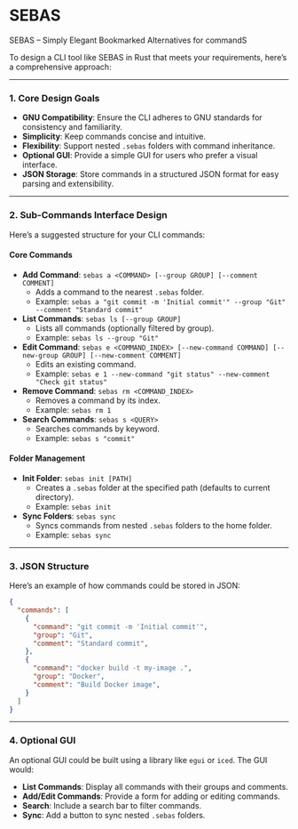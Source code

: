 # SEBAS
SEBAS – Simply Elegant Bookmarked Alternatives for commandS

To design a CLI tool like SEBAS in Rust that meets your requirements, here’s a comprehensive approach:

---

### 1. **Core Design Goals**
- **GNU Compatibility**: Ensure the CLI adheres to GNU standards for consistency and familiarity.
- **Simplicity**: Keep commands concise and intuitive.
- **Flexibility**: Support nested `.sebas` folders with command inheritance.
- **Optional GUI**: Provide a simple GUI for users who prefer a visual interface.
- **JSON Storage**: Store commands in a structured JSON format for easy parsing and extensibility.

---

### 2. **Sub-Commands Interface Design**
Here’s a suggested structure for your CLI commands:

#### **Core Commands**
- **Add Command**: `sebas a <COMMAND> [--group GROUP] [--comment COMMENT]`
  - Adds a command to the nearest `.sebas` folder.
  - Example: `sebas a "git commit -m 'Initial commit'" --group "Git" --comment "Standard commit"`
- **List Commands**: `sebas ls [--group GROUP]`
  - Lists all commands (optionally filtered by group).
  - Example: `sebas ls --group "Git"`
- **Edit Command**: `sebas e <COMMAND_INDEX> [--new-command COMMAND] [--new-group GROUP] [--new-comment COMMENT]`
  - Edits an existing command.
  - Example: `sebas e 1 --new-command "git status" --new-comment "Check git status"`
- **Remove Command**: `sebas rm <COMMAND_INDEX>`
  - Removes a command by its index.
  - Example: `sebas rm 1`
- **Search Commands**: `sebas s <QUERY>`
  - Searches commands by keyword.
  - Example: `sebas s "commit"`

#### **Folder Management**
- **Init Folder**: `sebas init [PATH]`
  - Creates a `.sebas` folder at the specified path (defaults to current directory).
  - Example: `sebas init`
- **Sync Folders**: `sebas sync`
  - Syncs commands from nested `.sebas` folders to the home folder.
  - Example: `sebas sync`

---

### 3. **JSON Structure**
Here’s an example of how commands could be stored in JSON:

```json
{
  "commands": [
    {
      "command": "git commit -m 'Initial commit'",
      "group": "Git",
      "comment": "Standard commit",
    },
    {
      "command": "docker build -t my-image .",
      "group": "Docker",
      "comment": "Build Docker image",
    }
  ]
}
```

---

### 4. **Optional GUI**
An optional GUI could be built using a library like `egui` or `iced`. The GUI would:
- **List Commands**: Display all commands with their groups and comments.
- **Add/Edit Commands**: Provide a form for adding or editing commands.
- **Search**: Include a search bar to filter commands.
- **Sync**: Add a button to sync nested `.sebas` folders.

